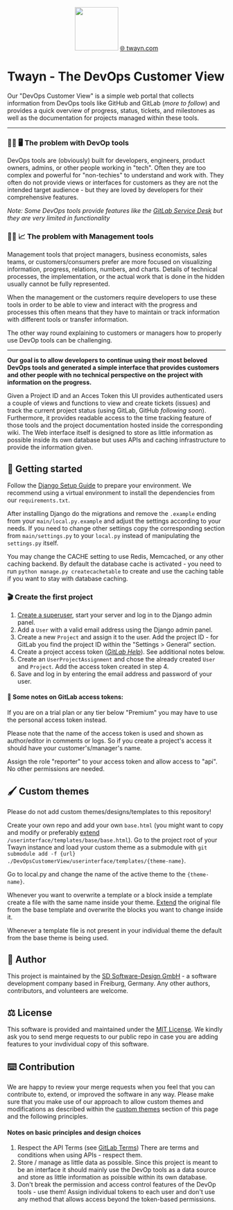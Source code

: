 <div align="center">
    <img src="https://gitlab.com/uploads/-/system/project/avatar/38322393/Untitled.png?width=72" width="100">
    <a href="http://twayn.com">🌐 twayn.com</a>
</div>

# Twayn - The DevOps Customer View

Our "DevOps Customer View" is a simple web portal that collects information from DevOps tools like GitHub and GitLab (_more to follow_) and provides a quick overview of progress, status, tickets, and milestones as well as the documentation for projects managed within these tools.

--- 

### 🧑‍💻 🖥️ The problem with DevOp tools
DevOps tools are (obviously) built for developers, engineers, product owners, admins, or other people working in "tech". Often they are too complex and powerful for "non-techies" to understand and work with. They often do not provide views or interfaces for customers as they are not the intended target audience - but they are loved by developers for their comprehensive features.

_Note: Some DevOps tools provide features like the [GitLab Service Desk](https://docs.gitlab.com/ee/user/project/service_desk.html) but they are very limited in functionality_

###  👩‍💼 📈 The problem with Management tools
Management tools that project managers, business economists, sales teams, or customers/consumers prefer are more focused on visualizing information, progress, relations, numbers, and charts. Details of technical processes, the implementation, or the actual work that is done in the hidden usually cannot be fully represented.

When the management or the customers require developers to use these tools in order to be able to view and interact with the progress and processes this often means that they have to maintain or track information with different tools or transfer information.

The other way round explaining to customers or managers how to properly use DevOp tools can be challenging.

---

**Our goal is to allow developers to continue using their most beloved DevOps tools and generated a simple interface that provides customers and other people with no technical perspective on the project with information on the progress.**


Given a Project ID and an Acces Token this UI provides authenticated users a couple of views and functions to view and create tickets (issues) and track the current project status (using GitLab, GitHub *following soon*). Furthermore, it provides readable access to the time tracking feature of those tools and the project documentation hosted inside the corresponding wiki. The Web interface itself is designed to store as little information as possible inside its own database but uses APIs and caching infrastructure to provide the information given.

## 🏁 Getting started

Follow the [Django Setup Guide](https://docs.djangoproject.com/en/4.1/intro/tutorial01/) to prepare your environment. We recommend using a virtual environment to install the dependencies from our `requirements.txt`.

After installing Django do the migrations and remove the `.example` ending from your `main/local.py.example` and adjust the settings according to your needs. If you need to change other settings copy the corresponding section from `main/settings.py` to your `local.py` instead of manipulating the `settings.py` itself.

You may change the CACHE setting to use Redis, Memcached, or any other caching backend. By default the database cache is activated - you need to run `python manage.py createcachetable` to create and use the caching table if you want to stay with database caching.

### 🎬 Create the first project

1. [Create a superuser](https://docs.djangoproject.com/en/4.1/ref/django-admin/#createsuperuser), start your server and log in to the Django admin panel.
2. Add a `User` with a valid email address using the Django admin panel.
3. Create a new `Project` and assign it to the user. Add the project ID - for GitLab you find the project ID within the "Settings > General" section.
4. Create a project access token (*[GitLab Help](https://docs.gitlab.com/ee/user/project/settings/project_access_tokens.html)*). See additional notes below.
5. Create an `UserProjectAssignment` and chose the already created `User` and `Project`. Add the access token created in step 4.
6. Save and log in by entering the email address and password of your user.

#### 🔐 **Some notes on GitLab access tokens:**
If you are on a trial plan or any tier below "Premium" you may have to use the personal access token instead. 

Please note that the name of the access token is used and shown as author/editor in comments or logs. So if you create a project's access it should have your customer's/manager's name.

Assign the role "reporter" to your access token and allow access to "api".
No other permissions are needed. 

## 🖌️ Custom themes
Please do not add custom themes/designs/templates to this repository! 

Create your own repo and add your own `base.html` (you might want to copy and modify or preferably [extend](https://docs.djangoproject.com/en/4.0/ref/templates/language/) `/userinterface/templates/base/base.html`).
Go to the project root of your Twayn instance and load your custom theme as a submodule with `git submodule add -f {url} ./DevOpsCustomerView/userinterface/templates/{theme-name}`.

Go to local.py and change the name of the active theme to the `{theme-name}`.

Whenever you want to overwrite a template or a block inside a template create a file with the same name inside your theme. [Extend](https://docs.djangoproject.com/en/4.0/ref/templates/language/) the original file from the base template and overwrite the blocks you want to change inside it.

Whenever a template file is not present in your individual theme the default from the base theme is being used.

## 👥 Author
This project is maintained by the [SD Software-Design GmbH](https://software-design.de) - a software development company based in Freiburg, Germany.
Any other authors, contributors, and volunteers are welcome.

## ⚖️ License 
This software is provided and maintained under the [MIT License](/LICENSE).
We kindly ask you to send merge requests to our public repo in case you are adding features to your invdividual copy of this software.

## ⌨️ Contribution
We are happy to review your merge requests when you feel that you can contribute to, extend, or improved the software in any way.
Please make sure that you make use of our approach to allow custom themes and modifications as described within the [custom themes](#custom-themes) section of this page and the following principles.

#### Notes on basic principles and design choices
1. Respect the API Terms (see [GitLab Terms](https://about.gitlab.com/handbook/legal/api-terms/))
There are terms and conditions when using APIs - respect them.
2. Store / manage as little data as possible.
Since this project is meant to be an interface it should mainly use the DevOp tools as a data source and store as little information as poissible within its own database.
3. Don't break the permission and access control features of the DevOp tools - use them! 
Assign individual tokens to each user and don't use any method that allows access beyond the token-based permissions.
